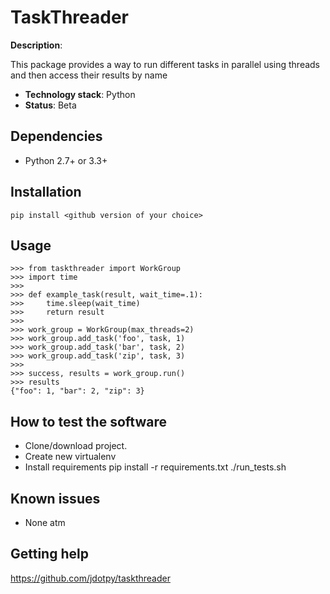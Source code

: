 # TaskThreader
 
**Description**: 

This package provides a way to run different tasks in parallel using threads and then access their results by name

  - **Technology stack**: Python
  - **Status**: Beta
 
## Dependencies

  - Python 2.7+ or 3.3+
 
## Installation

	pip install <github version of your choice>
 
## Usage

	>>> from taskthreader import WorkGroup
	>>> import time
	>>>
    >>> def example_task(result, wait_time=.1):
    >>>     time.sleep(wait_time)
    >>>     return result
	>>>
	>>> work_group = WorkGroup(max_threads=2)
    >>> work_group.add_task('foo', task, 1)
    >>> work_group.add_task('bar', task, 2)
    >>> work_group.add_task('zip', task, 3)
	>>>
	>>> success, results = work_group.run()
	>>> results
	{"foo": 1, "bar": 2, "zip": 3}

## How to test the software
 
* Clone/download project.
* Create new virtualenv
* Install requirements
	pip install -r requirements.txt
	./run_tests.sh
 
## Known issues

* None atm
 
## Getting help

https://github.com/jdotpy/taskthreader

